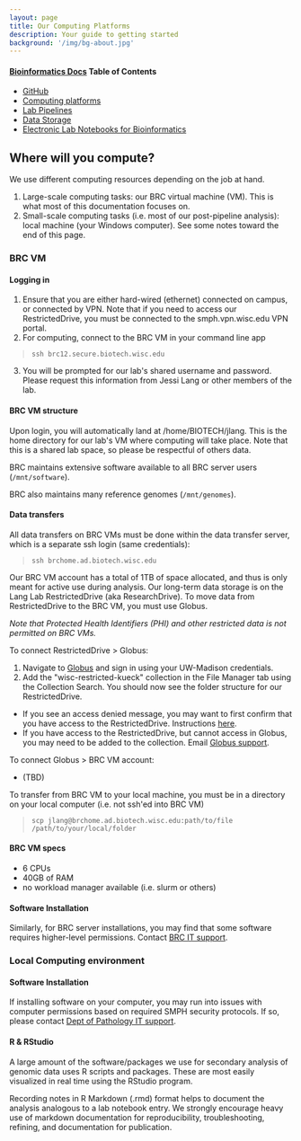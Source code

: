 ```yaml
---
layout: page
title: Our Computing Platforms
description: Your guide to getting started
background: '/img/bg-about.jpg'
---
```

#### [Bioinformatics Docs](https://jessicalanglab.github.io/Resources/BioinformaticDocs) Table of Contents
+ [GitHub](https://jessicalanglab.github.io/Resources/BioinformaticDocs/GitHub)
+ [Computing platforms](https://jessicalanglab.github.io/Resources/BioinformaticDocs/ComputingPlatforms)
+ [Lab Pipelines](https://jessicalanglab.github.io/Resources/BioinformaticDocs/pipelines)
+ [Data Storage](https://jessicalanglab.github.io/Resources/BioinformaticDocs/storage)
+ [Electronic Lab Notebooks for Bioinformatics](https://jessicalanglab.github.io/Resources/BioinformaticDocs/notes)

## Where will you compute?
We use different computing resources depending on the job at hand.
1. Large-scale computing tasks: our BRC virtual machine (VM). This is what most of this documentation focuses on.
2. Small-scale computing tasks (i.e. most of our post-pipeline analysis): local machine (your Windows computer). See some notes toward the end of this page.

### BRC VM

#### Logging in
1. Ensure that you are either hard-wired (ethernet) connected on campus, or connected by VPN. Note that if you need to access our RestrictedDrive, you must be connected to the smph.vpn.wisc.edu VPN portal.
2. For computing, connect to the BRC VM in your command line app  
  >`ssh brc12.secure.biotech.wisc.edu`  
3. You will be prompted for our lab's shared username and password. Please request this information from Jessi Lang or other members of the lab.

#### BRC VM structure
Upon login, you will automatically land at /home/BIOTECH/jlang. This is the home directory for our lab's VM where computing will take place. Note that this is a shared lab space, so please be respectful of others data.

BRC maintains extensive software available to all BRC server users (`/mnt/software`).

BRC also maintains many reference genomes (`/mnt/genomes`).

#### Data transfers
All data transfers on BRC VMs must be done within the data transfer server, which is a separate ssh login (same credentials):  
  >`ssh brchome.ad.biotech.wisc.edu`

Our BRC VM account has a total of 1TB of space allocated, and thus is only meant for active use during analysis. Our long-term data storage is on the Lang Lab RestrictedDrive (aka ResearchDrive). To move data from RestrictedDrive to the BRC VM, you must use Globus.

*Note that Protected Health Identifiers (PHI) and other restricted data is not permitted on BRC VMs.*

To connect RestrictedDrive > Globus:
1. Navigate to [Globus](https://app.globus.org/) and sign in using your UW-Madison credentials.
2. Add the "wisc-restricted-kueck" collection in the File Manager tab using the Collection Search. You should now see the folder structure for our RestrictedDrive.
  + If you see an access denied message, you may want to first confirm that you have access to the RestrictedDrive. Instructions [here](https://kb.wisc.edu/researchdata/internal/page.php?id=93998#connect).
  + If you have access to the RestrictedDrive, but cannot access in Globus, you may need to be added to the collection. Email [Globus support](mailto:globussupport@wisc.edu).

To connect Globus > BRC VM account:
+ (TBD)

To transfer from BRC VM to your local machine, you must be in a directory on your local computer (i.e. not ssh'ed into BRC VM)  
  >`scp jlang@brchome.ad.biotech.wisc.edu:path/to/file /path/to/your/local/folder`

#### BRC VM specs
+ 6 CPUs
+ 40GB of RAM
+ no workload manager available (i.e. slurm or others)

#### Software Installation

Similarly, for BRC server installations, you may find that some software requires higher-level permissions. Contact [BRC IT support](mailto:brc@biotech.wisc.edu).

### Local Computing environment
#### Software Installation
If installing software on your computer, you may run into issues with computer permissions based on required SMPH security protocols. If so, please contact [Dept of Pathology IT support](mailto:support@pathology.wisc.edu).

#### R & RStudio
A large amount of the software/packages we use for secondary analysis of genomic data uses R scripts and packages. These are most easily visualized in real time using the  RStudio program.

Recording notes in R Markdown (.rmd) format helps to document the analysis analogous to a lab notebook entry. We strongly encourage heavy use of markdown documentation for reproducibility, troubleshooting, refining, and documentation for publication.
